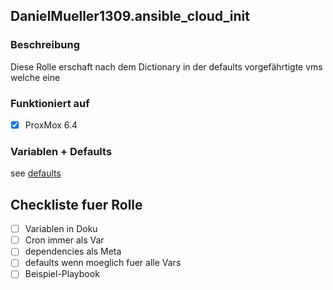 ## DanielMueller1309.ansible_cloud_init

### Beschreibung
Diese Rolle erschaft nach dem Dictionary in der defaults vorgefährtigte vms welche eine

### Funktioniert auf
- [x] ProxMox 6.4

### Variablen + Defaults
see [defaults](./defaults/main.yml)

## Checkliste fuer Rolle
- [ ] Variablen in Doku
- [ ] Cron immer als Var
- [ ] dependencies als Meta
- [ ] defaults wenn moeglich fuer alle Vars
- [ ] Beispiel-Playbook
